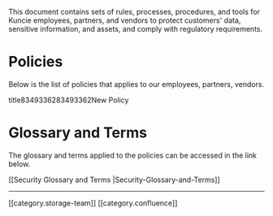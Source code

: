 This document contains sets of rules, processes, procedures, and tools for Kuncie employees, partners, and vendors to protect customers' data, sensitive information, and assets, and comply with regulatory requirements.


# Policies
Below is the list of policies that applies to our employees, partners, vendors.

title8349336283493362New Policy


# Glossary and Terms
The glossary and terms applied to the policies can be accessed in the link below.

[[Security Glossary and Terms |Security-Glossary-and-Terms]]





*****

[[category.storage-team]] 
[[category.confluence]] 
